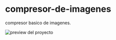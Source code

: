 # compresor-de-imagenes
compresor basico de imagenes.

![preview del proyecto](https://raw.githubusercontent.com/EddyBel/compresor-de-imagenes/main/info/preview.png)
